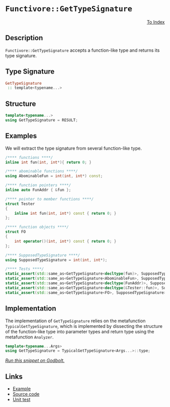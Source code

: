 <!-- Copyright 2024 Feng Mofan
SPDX-License-Identifier: Apache-2.0 -->

# `Functivore::GetTypeSignature`

<p style='text-align: right;'><a href="../../../facilities/metafunctions.md#get_type_signature">To Index</a></p>

## Description

`Functivore::GetTypeSignature` accepts a function-like type and returns its type signature.

## Type Signature

```Haskell
GetTypeSignature
 :: template<typename...>
```

## Structure

```C++
template<typename...>
using GetTypeSignature = RESULT;
```

## Examples

We will extract the type signature from several function-like type.

```C++
/**** functions ****/
inline int fun(int, int*){ return 0; }

/**** abominable functions ****/
using AbominableFun = int(int, int*) const;

/**** function pointers ****/
inline auto FunAddr { &fun };

/**** pointer to member functions ****/
struct Tester
{
    inline int fun(int, int*) const { return 0; }
};

/**** function objects ****/
struct FO
{
    int operator()(int, int*) const { return 0; }
};

/**** SupposedTypeSignature ****/
using SupposedTypeSignature = int(int, int*);

/**** Tests ****/
static_assert(std::same_as<GetTypeSignature<decltype(fun)>, SupposedTypeSignature>);
static_assert(std::same_as<GetTypeSignature<AbominableFun>, SupposedTypeSignature>);
static_assert(std::same_as<GetTypeSignature<decltype(FunAddr)>, SupposedTypeSignature>);
static_assert(std::same_as<GetTypeSignature<decltype(&Tester::fun)>, SupposedTypeSignature>);
static_assert(std::same_as<GetTypeSignature<FO>, SupposedTypeSignature>);
```

## Implementation

The implementation of `GetTypeSignature` relies on the metafunction `TypicalGetTypeSignature`, which is implemented by dissecting the structure of the function-like type into parameter types and return type using the metafunction `Analyzer`.

```C++
template<typename...Args>
using GetTypeSignature = TypicalGetTypeSignature<Args...>::type;
```

[*Run this snippet on Godbolt.*](https://godbolt.org/#z:OYLghAFBqd5QCxAYwPYBMCmBRdBLAF1QCcAaPECAMzwBtMA7AQwFtMQByARg9KtQYEAysib0QXACx8BBAKoBnTAAUAHpwAMvAFYTStJg1DIApACYAQuYukl9ZATwDKjdAGFUtAK4sGe1wAyeAyYAHI%2BAEaYxCAAHACspAAOqAqETgwe3r56KWmOAkEh4SxRMQm2mPYFDEIETMQEWT5%2BXJXVGXUNBEVhkdFxiQr1jc05bcPdvSVlgwCUtqhexMjsHAD0AFTbO7t7%2B5vrJhoAgls7ANQAIphJrozIeJgKF7tHp%2BcHX3vvJ8dnuwuJ2YtAAngAvaKvHa/AiYFhJAxwi4mADMbgIoLuzDYaOw/2GxC8DiBIIh0WUxFQRExdxRAHYrPSrmirKd/nCEUjMCj0bTGKweQAlTAEUgXfk4zAAOllJ2IwAUeIJBCJJOBYnJxEp1OpWMwaLcIoIEHlitl0rmyvZjP%2BF3tFy8aSMEv1AH00sBmARljy0VcLsbTQqFBarai2X9maz/hz4YimMjDZLBYHReKU2wLWalaj8adCcSCKTNZDtVSafrDUGc2GLmgGMNrVHIw7Hc7gK67h68F7E77eQGayGwzGbSyI7HTpyE3Dk/qpRcAGIMZuF9VkssgC5JLwRWh4ZAlsFlnWVu6Gld4hlMieRuNcxMGvkL1NXvMqtXFjUn6KXhibM2267vuh7HlqZ56he6LvtgN4mNGk7stO8bcvO2KpgAsvCK4Zq%2BbAXHUX6%2BmuqpFuBZaGthLAroRZEOL6IAgIBH6nMBe4HkeP4QRWUHPm41GwfBiH3ihj5zi%2BGEEUuADyzbEJgACOXh4ApLwKcpqnPPBZgAGyyUxqB3MQiYkBA4a3p%2B5HcZRMFyaxJzsaBXGbn%2B6JYMgtD8hA5j6TJhnGaZxDmeGcEIZZSF/B8gIACpYoeYgAOKinFdxCL23oDm8D6zvxmY8rBVkkqlCW0MlBCpZg6V9j6Cmxoy7bBJ2/KDhRbluLBTH8j2NUkZOIlTgC3zDdl0WXAAkly8KMPUNTQtsvyfCNw2/DlaGSQKWZyiGzZOk1FzlZV1WZQprUlaIZUpfqx39nV6K1rKeJdVWkX/Ety2HG9gLYKorCIjyo1DR9C2DeYqLBJ5XhYLybgNqsSQELm%2BZRUDmwXFQXgMA4GQvIDwQHiEFzBMWGMMBAxPisTmxWg1Cm1QwFwaKyDIsshqMXEwESoCwwSc/Q6OY9jAi4zC/x7S6JxczzzD7pgS6Y61xPk4IlOCNT9bCwQY4o0tAtY3NKTE9EIsg6c%2BPBDyTBeEQy6Yyc6DoMQN4onppMs9rX2XIbghQjbbClFCpNC4282fQW9HFjFzxwsQ9Wtg65uE8TevK2KRNq3MGuNsW4UXHTywM0zEbu%2BOHtjdsevBxcqARNomAOCbYcnOuxayXHdoJ4I1eBUQwVzKnqsEOrDbDM7%2BfEIXzMIazUZ3oNutCF4SR5Jg6BHRlt0A6Lpzi52i/L6kq/r71p3%2BunJoU%2Bf1Nl%2BzUfDI3vyTI4yBukwChKI0EDDOgTEKIKr%2B5jcIda6G9ar8Q8l5fU1BMahXFPvFea8QEn2fNgCyKpEyHgAR/E039f7/zfoaYBaVQF9TcJLbmvNZby1XHmOBS8EHHxOigtB4cMEvzftgr%2BBAf4gD/mwABhCrrEOQYaCB3lqH20drAwi9DD6IOEUwvELDm6zUwRw6IODuF4P4QQ9ERCqokLum4MRUDfJ3xjkxUm0j4FyMYZvJR2sn5qPfhorhPC%2BGYAEXooRBiRF2TxHQg%2BSh5G%2BMUXmZRHAFi0E4PEXgfgOBaFIKgTgbhrDWAuAoJYKw/RmFRDwUgBBNCRIWAAaxAPEVE0p6TxHiPSLg8QzBcFiLELgXAzDSGiRwSQvAWASA0BoUg8TEnJI4LwBQIABmFISZE0gcBYAwEQCAJYBBdxigoBANACI6DRFCIKTgqhYi6QALS6UkBcYAyAjxSGlGYXgq9CAkDwD/No/BBAiDEOwKQMhBCKBUOoaZpBdBtAAO4mSSJwHgUSYlxKKUkzgMlrarOrlQC4BzjmnPOZci41yzAXAgB4LZ9AnZgy4HMXgUytALAgEgTZSRtlkHWbS%2BlIBgBSDMHwOgMdxkQAiLCiIvNiCgghbwflzBBUyVrvXKZ%2BTNlsEEDJBgYJYVYAiF4YAbgxC0HGdwXgWAWCGGAOIAF%2BAFLYwAG7PFhZgVQ9drZrHyUbTpiSDwRBMoKjwWBYWqjwL0nVpALXEC5koG4%2BqjAE1ANMhYVADCKgAGpPGBTJbEwrvnCAup86Qrz5BKDULCoF%2BgDUoDSZYfQeAIjjMgAsIyNRtVHO/v6UwlhrBmGGQG4gTzLWVvaFKjILgGDuE8C0fw/bpj9BiG0PI6QBBjFaMkVIU6GCjoDuO7twcuijEHeMVdNR109AtjMAYEwRhNE3bOyYjQl2zFJYsZYqwJBQo4LEwZsKRmosOScs5FyrmSBuXi3ADziW5NJeSopcwFgIEwEwLAMRzKkDKZISpABOVE9JJAaEkO03S/T4i6UQ/oTg3TSC9LydKXSXBdKxEQy03S8RJD1OQ7pZ9AKRljImQU0DsyFnUqWYi625BKBMqJbstgnAGgsDNfSI5TB6wGBdFwRD0ouDSkSfc3uTy9BZveeIL5Wbfm5oBbodloKmDgp1Q%2Bp9QzeAjIRSs62yK33orOZ5A12KFNKY0HigldKiUu1RGYMl7HI2zJpdzbz0R%2BMbNC8y5zRh5NcAGTQLyxtKC8oBaKhoQq/XpfFZKhwKbZUzQVUq41mBVXqs1dq/JeqDVGsSSantFrtUqZtcgO1KbHWwpdW60EHq1iJO9b6/JAag2YBDTVpqHHo1MDjQmpNjAU2afTRITNsg9P/MSYZgtRgi1NpLS6itsHq0404HW7hDbi0WBbVZttHaDsLDsD25wEBXAzuHegS9h6535AyK9id86agfZXQ9tdx7fvbs6MewHehz0nuyGeyH%2B6x33pvdk5HnSLMvs4A5j9MmXPycU8pv9%2BBe6%2BeA4Fyl4HIPQcoA%2BwjxGFPoeqYh%2Bk9JUQYckKctolm4WjNsGxilMy5mLOWasiLgmdl7I4GJjFLAFBmqPGa/H3Jhh3OJ4855qatMZtTWtvNIBUSkGM6ZyF%2BHH0wuY/C3jxZUAotUDLuXCuldPlHviqLPmwaogCwLqlIXCXhcZW7gY8vl5ukV4ht0yuCBujt5mzlyWeV8oFZl/J2XQQSrrnlv1BX5WKsy3V0raqNW0C1Sm6rYa%2Bu6q0uay1ALrW2rhO1n2TreBdYy71r17bBu8GG4fMbYaJtBamzNzAibk1%2BsWx85bOuc3rZ0PrrbxgLulvLfAKtCNjsbFwY2qwlgrtJJu1gO74OnsvdPW9qHf3vvTrP5fhdF/j%2B1FBzfh/u778w7BzDi/92sl3uvej83wyWOMeFwsu8uFwYe0okeROAGpOXuoGlOUGAwsGnSdOIAZgCmqIqINS6G8WGgmB9IFGTGgBvO4yky8BcGIAHONykgGGsQkg9ILSTSsQBBpuqIABVmnAIGkaD6tyRBHBvO3uCwAaaQzgkgQAA%3D%3D)

## Links

- [Example](../../../code/facilities/metafunctions/functivore/get_type_signature/implementation.hpp)
- [Source code](../../../../conceptrodon/functivore/get_type_signature.hpp)
- [Unit test](../../../../tests/unit/metafunctions/functivore/get_type_signature.test.hpp)
